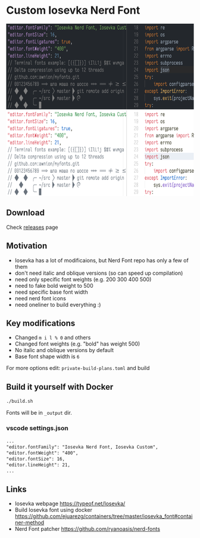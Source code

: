 # Custom Iosevka Nerd Font

<p float="left">
  <img src="https://github.com/awnion/custom-iosevka-nerd-font/raw/master/docs/imgs/iosevka-custom-dark.png" alt="" height="230px">
  <img src="https://github.com/awnion/custom-iosevka-nerd-font/raw/master/docs/imgs/iosevka-custom-light.png" alt="" height="230px">
</p>


## Download

Check [releases](https://github.com/awnion/custom-iosevka-nerd-font/releases) page


## Motivation

* Iosevka has a lot of modificaions, but Nerd Font repo has only a few of them
* don't need italic and oblique versions (so can speed up compilation)
* need only specific font weights (e.g. 200 300 400 500)
* need to fake bold weight to 500
* need specific base font width
* need nerd font icons
* need oneliner to build everything :)


## Key modifications

* Changed `m i l % 0` and others
* Changed font weights (e.g. "bold" has weight 500)
* No italic and oblique versions by default
* Base font shape width is `6`

For more options edit: `private-build-plans.toml` and build


## Build it yourself with Docker

```bash
./build.sh
```

Fonts will be in `_output` dir.


### vscode settings.json
```jsonc
...
"editor.fontFamily": "Iosevka Nerd Font, Iosevka Custom",
"editor.fontWeight": "400",
"editor.fontSize": 16,
"editor.lineHeight": 21,
...
```


## Links

* Iosevka webpage https://typeof.net/Iosevka/
* Build Iosevka font using docker https://github.com/ejuarezg/containers/tree/master/iosevka_font#container-method
* Nerd Font patcher https://github.com/ryanoasis/nerd-fonts
